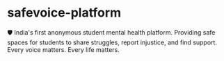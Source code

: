 # safevoice-platform
🛡️ India's first anonymous student mental health platform. Providing safe spaces for students to share struggles, report injustice, and find support. Every voice matters. Every life matters.
